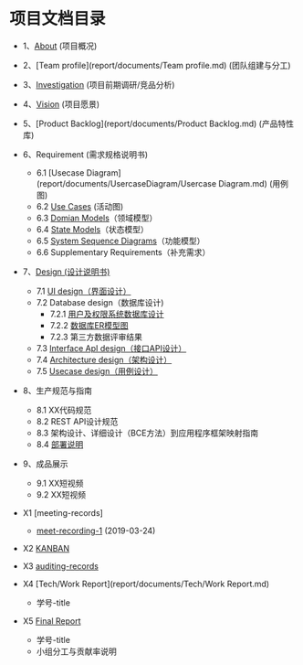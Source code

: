 
项目文档目录
===
* 1、[About](report/documents/About.md)  (项目概况)
* 2、[Team profile](report/documents/Team profile.md) (团队组建与分工)
* 3、[Investigation](report/documents/Investigation.md) (项目前期调研/竞品分析)
* 4、[Vision](report/documents/Vision.md) (项目愿景)
* 5、[Product Backlog](report/documents/Product Backlog.md) (产品特性库)
* 6、Requirement (需求规格说明书)
  * 6.1  [Usecase Diagram](report/documents/UsercaseDiagram/Usercase Diagram.md) (用例图)
  * 6.2  [Use Cases](report/documents/UseCases/UseCase.md) (活动图)
  * 6.3  [Domian Models](report/documents/Domain_Model/Domain_Model.md)（领域模型）
  * 6.4  [State Models](report/documents/State_Models/State_Models.md)（状态模型）
  * 6.5 [System Sequence Diagrams](report/documents/System_Sequence_Diagram/System_Sequence_Diagram.md)（功能模型）
  * 6.6 Supplementary Requirements（补充需求）
 
* 7、[Design (设计说明书)](https://github.com/uml163/UML/blob/master/report/documents/Design.md)
  * 7.1 [UI design（界面设计）](https://github.com/uml163/UML/blob/master/report/documents/7.1.md)
  * 7.2 Database design（数据库设计)
    * 7.2.1 [用户及权限系统数据库设计](report/documents/7.2.1.md)
    * 7.2.2 [数据库ER模型图](report/documents/7.2.2.md) 
    * 7.2.3 第三方数据评审结果
  * 7.3 [Interface ApI design（接口API设计）](https://app.swaggerhub.com/apis/zfr0411/Order/1.0.0#/)
  * 7.4 [Architecture design（架构设计）](https://github.com/uml163/UML/blob/master/report/documents/7.4.md)
  * 7.5 [Usecase design（用例设计）](https://github.com/uml163/UML/blob/master/report/documents/7.5.md)
 
* 8、生产规范与指南
  * 8.1 XX代码规范
  * 8.2 REST API设计规范
  * 8.3 架构设计、详细设计（BCE方法）到应用程序框架映射指南
  * 8.4 [部署说明](report/documents/8.4.md)
* 9、成品展示
  * 9.1 XX短视频
  * 9.2 XX短视频
* X1 [meeting-records]
  *  [meet-recording-1](report/meet-recording/meet-recording-1.md) (2019-03-24)
* X2 [KANBAN](https://github.com/orgs/uml163/projects)
* X3 [auditing-records](report/documents/auditing-records.md)
* X4 [Tech/Work Report](report/documents/Tech/Work Report.md) 
  * 学号-title
* X5 [Final Report]()
  * 学号-title
  * 小组分工与贡献率说明

